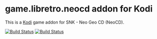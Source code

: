 # game.libretro.neocd addon for Kodi

This is a [Kodi](http://kodi.tv) game addon for SNK - Neo Geo CD (NeoCD).

[![Build Status](https://travis-ci.org/kodi-game/game.libretro.neocd.svg?branch=master)](https://travis-ci.org/kodi-game/game.libretro.neocd)
[![Build Status](https://ci.appveyor.com/api/projects/status/github/kodi-game/game.libretro.neocd?svg=true)](https://ci.appveyor.com/project/kodi-game/game-libretro-neocd)
